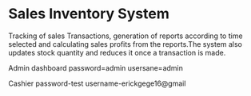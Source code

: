# Sales Inventory System
 Tracking of sales Transactions, generation of reports according to time selected and calculating sales profits from the reports.The system also updates stock quantity and reduces it once a transaction is made.

 Admin dashboard
 password=admin
 usersane=admin

 Cashier
 password-test
 username-erickgege16@gmail
